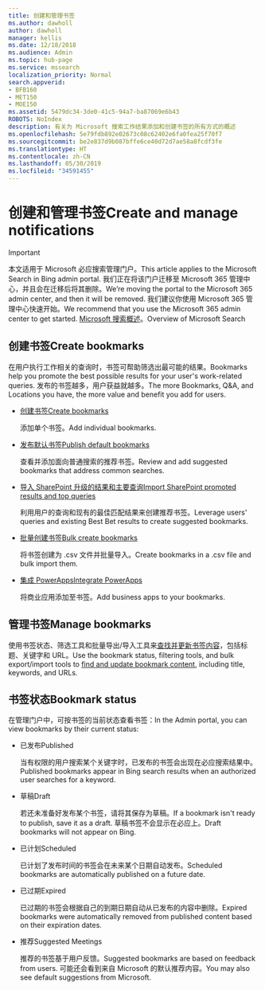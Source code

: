 ```yaml
---
title: 创建和管理书签
ms.author: dawholl
author: dawholl
manager: kellis
ms.date: 12/18/2018
ms.audience: Admin
ms.topic: hub-page
ms.service: mssearch
localization_priority: Normal
search.appverid:
- BFB160
- MET150
- MOE150
ms.assetid: 5479dc34-3de0-41c5-94a7-ba87069e6b43
ROBOTS: NoIndex
description: 有关为 Microsoft 搜索工作结果添加和创建书签的所有方式的概述
ms.openlocfilehash: 5e79fdb892e02673c08c62402e6fa0fea25f70f7
ms.sourcegitcommit: be2e837d9b087bffe6ce40d72d7ae58a8fcdf3fe
ms.translationtype: HT
ms.contentlocale: zh-CN
ms.lasthandoff: 05/30/2019
ms.locfileid: "34591455"
---
```

# <a name="create-and-manage-bookmarks"></a><span data-ttu-id="a2556-103">创建和管理书签</span><span class="sxs-lookup"><span data-stu-id="a2556-103">Create and manage notifications</span></span>

> [!IMPORTANT]
> <span data-ttu-id="a2556-104">本文适用于 Microsoft 必应搜索管理门户。</span><span class="sxs-lookup"><span data-stu-id="a2556-104">This article applies to the Microsoft Search in Bing admin portal.</span></span> <span data-ttu-id="a2556-105">我们正在将该门户迁移至 Microsoft 365 管理中心，并且会在迁移后将其删除。</span><span class="sxs-lookup"><span data-stu-id="a2556-105">We’re moving the portal to the Microsoft 365 admin center, and then it will be removed.</span></span> <span data-ttu-id="a2556-106">我们建议你使用 Microsoft 365 管理中心快速开始。</span><span class="sxs-lookup"><span data-stu-id="a2556-106">We recommend that you use the Microsoft 365 admin center to get started.</span></span> <span data-ttu-id="a2556-107">[Microsoft 搜索概述](overview-microsoft-search.md)。</span><span class="sxs-lookup"><span data-stu-id="a2556-107">Overview of Microsoft Search</span></span>
    
## <a name="create-bookmarks"></a><span data-ttu-id="a2556-108">创建书签</span><span class="sxs-lookup"><span data-stu-id="a2556-108">Create bookmarks</span></span>

<span data-ttu-id="a2556-109">在用户执行工作相关的查询时，书签可帮助筛选出最可能的结果。</span><span class="sxs-lookup"><span data-stu-id="a2556-109">Bookmarks help you promote the best possible results for your user's work-related queries.</span></span> <span data-ttu-id="a2556-110">发布的书签越多，用户获益就越多。</span><span class="sxs-lookup"><span data-stu-id="a2556-110">The more Bookmarks, Q&A, and Locations you have, the more value and benefit you add for users.</span></span>
  
- [<span data-ttu-id="a2556-111">创建书签</span><span class="sxs-lookup"><span data-stu-id="a2556-111">Create bookmarks</span></span>](create-bookmarks.md)
    
    <span data-ttu-id="a2556-112">添加单个书签。</span><span class="sxs-lookup"><span data-stu-id="a2556-112">Add individual bookmarks.</span></span>
    
- [<span data-ttu-id="a2556-113">发布默认书签</span><span class="sxs-lookup"><span data-stu-id="a2556-113">Publish default bookmarks</span></span>](publish-default-bookmarks.md)
    
    <span data-ttu-id="a2556-114">查看并添加面向普通搜索的推荐书签。</span><span class="sxs-lookup"><span data-stu-id="a2556-114">Review and add suggested bookmarks that address common searches.</span></span>
    
- [<span data-ttu-id="a2556-115">导入 SharePoint 升级的结果和主要查询</span><span class="sxs-lookup"><span data-stu-id="a2556-115">Import SharePoint promoted results and top queries</span></span>](import-sharepoint-promoted-results-and-top-queries.md)
    
    <span data-ttu-id="a2556-116">利用用户的查询和现有的最佳匹配结果来创建推荐书签。</span><span class="sxs-lookup"><span data-stu-id="a2556-116">Leverage users' queries and existing Best Bet results to create suggested bookmarks.</span></span>
    
- [<span data-ttu-id="a2556-117">批量创建书签</span><span class="sxs-lookup"><span data-stu-id="a2556-117">Bulk create bookmarks</span></span>](bulk-create-bookmarks.md)
    
    <span data-ttu-id="a2556-118">将书签创建为 .csv 文件并批量导入。</span><span class="sxs-lookup"><span data-stu-id="a2556-118">Create bookmarks in a .csv file and bulk import them.</span></span>
    
- [<span data-ttu-id="a2556-119">集成 PowerApps</span><span class="sxs-lookup"><span data-stu-id="a2556-119">Integrate PowerApps</span></span>](integrate-powerapps.md)
    
    <span data-ttu-id="a2556-120">将商业应用添加至书签。</span><span class="sxs-lookup"><span data-stu-id="a2556-120">Add business apps to your bookmarks.</span></span>
    
## <a name="manage-bookmarks"></a><span data-ttu-id="a2556-121">管理书签</span><span class="sxs-lookup"><span data-stu-id="a2556-121">Manage bookmarks</span></span>

<span data-ttu-id="a2556-122">使用书签状态、筛选工具和批量导出/导入工具来[查找并更新书签内容](manage-bookmarks.md)，包括标题、关键字和 URL。</span><span class="sxs-lookup"><span data-stu-id="a2556-122">Use the bookmark status, filtering tools, and bulk export/import tools to [find and update bookmark content](manage-bookmarks.md), including title, keywords, and URLs.</span></span>
  
## <a name="bookmark-status"></a><span data-ttu-id="a2556-123">书签状态</span><span class="sxs-lookup"><span data-stu-id="a2556-123">Bookmark status</span></span>

<span data-ttu-id="a2556-124">在管理门户中，可按书签的当前状态查看书签：</span><span class="sxs-lookup"><span data-stu-id="a2556-124">In the Admin portal, you can view bookmarks by their current status:</span></span>
  
- <span data-ttu-id="a2556-125">已发布</span><span class="sxs-lookup"><span data-stu-id="a2556-125">Published</span></span>
    
    <span data-ttu-id="a2556-126">当有权限的用户搜索某个关键字时，已发布的书签会出现在必应搜索结果中。</span><span class="sxs-lookup"><span data-stu-id="a2556-126">Published bookmarks appear in Bing search results when an authorized user searches for a keyword.</span></span>
    
- <span data-ttu-id="a2556-127">草稿</span><span class="sxs-lookup"><span data-stu-id="a2556-127">Draft</span></span>
    
    <span data-ttu-id="a2556-128">若还未准备好发布某个书签，请将其保存为草稿。</span><span class="sxs-lookup"><span data-stu-id="a2556-128">If a bookmark isn't ready to publish, save it as a draft.</span></span> <span data-ttu-id="a2556-129">草稿书签不会显示在必应上。</span><span class="sxs-lookup"><span data-stu-id="a2556-129">Draft bookmarks will not appear on Bing.</span></span>
    
- <span data-ttu-id="a2556-130">已计划</span><span class="sxs-lookup"><span data-stu-id="a2556-130">Scheduled</span></span>
    
    <span data-ttu-id="a2556-131">已计划了发布时间的书签会在未来某个日期自动发布。</span><span class="sxs-lookup"><span data-stu-id="a2556-131">Scheduled bookmarks are automatically published on a future date.</span></span>
    
- <span data-ttu-id="a2556-132">已过期</span><span class="sxs-lookup"><span data-stu-id="a2556-132">Expired</span></span>
    
    <span data-ttu-id="a2556-133">已过期的书签会根据自己的到期日期自动从已发布的内容中删除。</span><span class="sxs-lookup"><span data-stu-id="a2556-133">Expired bookmarks were automatically removed from published content based on their expiration dates.</span></span>
    
- <span data-ttu-id="a2556-134">推荐</span><span class="sxs-lookup"><span data-stu-id="a2556-134">Suggested Meetings</span></span>
    
    <span data-ttu-id="a2556-135">推荐的书签基于用户反馈。</span><span class="sxs-lookup"><span data-stu-id="a2556-135">Suggested bookmarks are based on feedback from users.</span></span> <span data-ttu-id="a2556-136">可能还会看到来自 Microsoft 的默认推荐内容。</span><span class="sxs-lookup"><span data-stu-id="a2556-136">You may also see default suggestions from Microsoft.</span></span>

  

